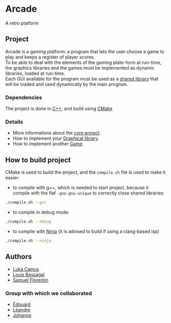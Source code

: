 # Arcade
A retro platform

## Project
Arcade is a gaming platform: a program that lets the user choose a game to play and keeps a register of player scores.\
To be able to deal with the elements of the gaming plate-form at run-time, the graphics libraries and the games must be implemented as dynamic libraries, loaded at run-time.\
Each GUI available for the program must be used as a [shared library](https://tldp.org/HOWTO/Program-Library-HOWTO/shared-libraries.html) that will be loaded and used dynamically by the main program.

### Dependencies
The project is done in [C++](https://en.wikipedia.org/wiki/C%2B%2B), and build using [CMake](https://cmake.org/)

### Details
* More informations about the [core project](github.com/Lukacms/Arcade/tree/main/Core).
* How to implement your [Graphical library](https://github.com/Lukacms/Arcade/tree/main/Graphics).
* How to implement another [Game](https://github.com/Lukacms/Arcade/tree/main/Games).

## How to build project
CMake is used to build the project, and the `compile.sh` file is used to make it easier:
* to compile with g++, which is needed to start project, because it compile with the flaf `-gno-gnu-unique` to correctly close shared libraries:
```sh
./compile.sh --gcc
```
* to compile in debug mode:
```sh
./compile.sh --debug
```
* to compile with [Ninja](https://ninja-build.org/manual.html) (it is advised to build if using a clang-based lsp)
```sh
./compile.sh --ninja
```

## Authors
* [Luka Camus](https://github.com/Lukacms)
* [Louis Bassagal](https://github.com/LouisBassagal)
* [Samuel Florentin](https://github.com/SamuelFlorentin)

### Group with which we collaborated
* [Édouard](https://github.com/EdouardPradie)
* [Léandre](https://github.com/Leandre17)
* [Johanna](https://github.com/Johannabureau)
